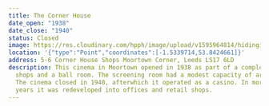 ```yaml
---
title: The Corner House
date_open: "1938"
date_close: "1940"
status: Closed
image: https://res.cloudinary.com/hpph/image/upload/v1595964814/hidinginplainsight/cornerhouse.svg
location: '{"type":"Point","coordinates":[-1.5339714,53.8424661]}'
address: 5-6 Corner House Shops Moortown Corner, Leeds LS17 6LD
description: This cinema in Moortown opened in 1938 as part of a complex of
  shops and a ball room. The screening room had a modest capacity of around 380.
  The cinema closed in 1940, afterwhich it operated as a casino. In more recent
  years it was redeveloped into offices and retail shops.
---
```

